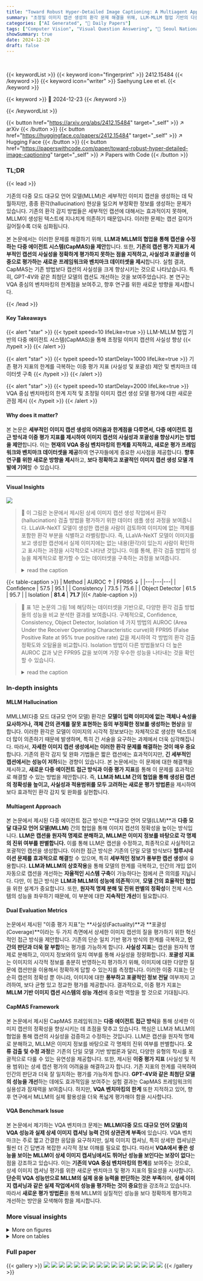 ```yaml
---
title: "Toward Robust Hyper-Detailed Image Captioning: A Multiagent Approach and Dual Evaluation Metrics for Factuality and Coverage"
summary: "초정밀 이미지 캡션 생성의 환각 문제 해결을 위해, LLM-MLLM 협업 기반의 다중 에이전트 시스템(CapMAS)을 제안하여 사실성과 포괄성을 높였습니다."
categories: ["AI Generated", "🤗 Daily Papers"]
tags: ["Computer Vision", "Visual Question Answering", "🏢 Seoul National University",]
showSummary: true
date: 2024-12-20
draft: false
---
```


<br>

{{< keywordList >}}
{{< keyword icon="fingerprint" >}} 2412.15484 {{< /keyword >}}
{{< keyword icon="writer" >}} Saehyung Lee et el. {{< /keyword >}}
 
{{< keyword >}} 🤗 2024-12-23 {{< /keyword >}}
 
{{< /keywordList >}}

{{< button href="https://arxiv.org/abs/2412.15484" target="_self" >}}
↗ arXiv
{{< /button >}}
{{< button href="https://huggingface.co/papers/2412.15484" target="_self" >}}
↗ Hugging Face
{{< /button >}}
{{< button href="https://paperswithcode.com/paper/toward-robust-hyper-detailed-image-captioning" target="_self" >}}
↗ Papers with Code
{{< /button >}}




### TL;DR


{{< lead >}}

기존의 다중 모드 대규모 언어 모델(MLLM)은 세부적인 이미지 캡션을 생성하는 데 탁월하지만, 종종 환각(hallucination) 현상을 일으켜 부정확한 정보를 생성하는 문제가 있습니다.  기존의 환각 감지 방법들은 세부적인 캡션에 대해서는 효과적이지 못하며, MLLM이 생성된 텍스트에 지나치게 의존하기 때문입니다.  이러한 문제는 캡션 길이가 길어질수록 더욱 심화됩니다.

본 논문에서는 이러한 문제를 해결하기 위해, **LLM과 MLLM의 협업을 통해 캡션을 수정하는 다중 에이전트 시스템(CapMAS)을 제안**합니다.  또한, **기존의 캡션 평가 지표가 세부적인 캡션의 사실성을 정확하게 평가하지 못하는 점을 지적하고,  사실성과 포괄성을 이중으로 평가하는 새로운 프레임워크와 벤치마크 데이터셋을 제시**합니다.  실험 결과, CapMAS는 기존 방법보다 캡션의 사실성을 크게 향상시키는 것으로 나타났습니다. 특히, GPT-4V와 같은 최첨단 모델의 캡션도 개선하는 것을 보여주었습니다.  본 연구는 VQA 중심의 벤치마킹의 한계점을 보여주고, 향후 연구를 위한 새로운 방향을 제시합니다.

{{< /lead >}}


#### Key Takeaways

{{< alert "star" >}}
{{< typeit speed=10 lifeLike=true >}} LLM-MLLM 협업 기반의 다중 에이전트 시스템(CapMAS)을 통해 초정밀 이미지 캡션의 사실성 향상 {{< /typeit >}}
{{< /alert >}}

{{< alert "star" >}}
{{< typeit speed=10 startDelay=1000 lifeLike=true >}} 기존 평가 지표의 한계를 극복하는 이중 평가 지표 (사실성 및 포괄성) 제안 및 벤치마크 데이터셋 구축 {{< /typeit >}}
{{< /alert >}}

{{< alert "star" >}}
{{< typeit speed=10 startDelay=2000 lifeLike=true >}} VQA 중심 벤치마킹의 한계 지적 및 초정밀 이미지 캡션 생성 모델 평가에 대한 새로운 관점 제시 {{< /typeit >}}
{{< /alert >}}

#### Why does it matter?
본 논문은 **세부적인 이미지 캡션 생성의 어려움과 한계점을 다루면서, 다중 에이전트 접근 방식과 이중 평가 지표를 제시하여 이미지 캡션의 사실성과 포괄성을 향상시키는 방법을 제안**합니다.  이는 **현재의 VQA 중심 벤치마킹의 한계를 지적하고, 새로운 평가 프레임워크와 벤치마크 데이터셋을 제공**하여 연구자들에게 중요한 시사점을 제공합니다.  **향후 연구를 위한 새로운 방향을 제시**하고, **보다 정확하고 포괄적인 이미지 캡션 생성 모델 개발에 기여**할 수 있습니다.

------
#### Visual Insights



![](https://arxiv.org/html/2412.15484/x1.png)

> 🔼 이 그림은 논문에서 제시된 상세 이미지 캡션 생성 작업에서 환각(hallucination) 검출 방법을 평가하기 위한 데이터 샘플 생성 과정을 보여줍니다.  LLaVA-NeXT 모델이 생성한 캡션을 사람이 검토하여 이미지에 없는 객체를 포함한 환각 부분을 식별하고 라벨링합니다.  즉,  LLaVA-NeXT 모델이 이미지를 보고 생성한 캡션에서 실제 이미지에는 없는 내용(환각)이 있는지 사람이 확인하고 표시하는 과정을 시각적으로 나타낸 것입니다. 이를 통해, 환각 검출 방법의 성능을 체계적으로 평가할 수 있는 데이터셋을 구축하는 과정을 보여줍니다.
> <details>
> <summary>read the caption</summary>
> Figure 1: The process of generating a data sample for evaluating hallucination detection methods in detailed image captioning tasks. Human annotators identify and label object hallucinations within the caption generated by LLaVA-NeXT (Liu et al., 2024a) for an image.
> </details>





{{< table-caption >}}
| Method | AUROC ↑ | FPR95 ↓ |
|---|---|---|
| Confidence | 57.5 | 95.1 |
| Consistency | 73.5 | 75.6 |
| Object Detector | 61.5 | 95.7 |
| Isolation | **81.4** | **71.7** |{{< /table-caption >}}

> 🔼 표 1은 논문의 그림 1에 해당하는 데이터셋을 기반으로, 다양한 환각 검출 방법들의 성능을 비교 분석한 결과를 보여줍니다. 구체적으로, Confidence, Consistency, Object Detector, Isolation 네 가지 방법의 AUROC (Area Under the Receiver Operating Characteristic curve)와 FPR95 (False Positive Rate at 95% true positive rate) 값을 제시하여 각 방법의 환각 검출 정확도와 오탐율을 비교합니다.  Isolation 방법이 다른 방법들보다 더 높은 AUROC 값과 낮은 FPR95 값을 보이며 가장 우수한 성능을 나타내는 것을 확인할 수 있습니다.
> <details>
> <summary>read the caption</summary>
> Table 1: Performance comparison of hallucination detection methods for the dataset of Figure 1.
> </details>





### In-depth insights


#### MLLM Hallucination
MMLLM(다중 모드 대규모 언어 모델) 환각은 **모델이 입력 이미지에 없는 객체나 속성을 묘사하거나, 객체 간의 관계를 잘못 표현하는 등의 부정확한 정보를 생성하는 현상**을 말합니다.  이러한 환각은 모델이 이미지의 시각적 정보보다는 자체적으로 생성한 텍스트에 더 많이 의존하기 때문에 발생하며, 특히 긴 서술을 요구하는 과제에서 더욱 심각해집니다. 따라서, **자세한 이미지 캡션 생성에서는 이러한 환각 문제를 해결하는 것이 매우 중요**합니다. 기존의 환각 감지 및 완화 기법들은 짧은 캡션에는 효과적이지만, **긴 세부적인 캡션에서는 성능이 저하**되는 경향이 있습니다.  본 논문에서는 이 문제에 대한 해결책을 제시하고, **새로운 다중 에이전트 접근 방식과 이중 평가 지표**를 통해 이 문제를 효과적으로 해결할 수 있는 방법을 제안합니다.  즉, **LLM과 MLLM 간의 협업을 통해 생성된 캡션의 정확성을 높이고, 사실성과 적용범위를 모두 고려하는 새로운 평가 방법론**을 제시하여 보다 효과적인 환각 감지 및 완화를 실현합니다.

#### Multiagent Approach
본 논문에서 제시된 다중 에이전트 접근 방식은 **대규모 언어 모델(LLM)**과 **다중 모달 대규모 언어 모델(MLLM)** 간의 협업을 통해 이미지 캡션의 정확성을 높이는 방식입니다.  **LLM은 캡션을 원자적 명제로 분해하고, MLLM은 이미지 정보를 바탕으로 각 명제의 진위 여부를 판별합니다.** 이를 통해 LLM은 캡션을 수정하고, 최종적으로 사실적이고 포괄적인 캡션을 생성합니다. 이러한 접근 방식은 기존의 단일 모델 방식보다 **할루시네이션 문제를 효과적으로 해결**할 수 있으며, 특히 **세부적인 정보가 풍부한 캡션 생성**에 유용합니다.  **LLM과 MLLM의 상호작용**을 통해 모델의 한계를 극복하고, 인간의 개입 없이 자동으로 캡션을 개선하는 **자율적인 시스템 구축**이 가능하다는 점에서 큰 의의를 지닙니다.  다만, 이 접근 방식은 **LLM과 MLLM의 성능에 의존적**이며, **모델 간의 효율적인 협업**을 위한 설계가 중요합니다. 또한, **원자적 명제 분해 및 진위 판별의 정확성**이 전체 시스템의 성능을 좌우하기 때문에, 이 부분에 대한 **지속적인 개선**이 필요합니다.

#### Dual Evaluation Metrics
논문에서 제시된 "이중 평가 지표"는 **사실성(Factuality)**과 **포괄성(Coverage)**이라는 두 가지 측면에서 상세한 이미지 캡션의 질을 평가하기 위한 혁신적인 접근 방식을 제안합니다.  기존의 단순 일치 기반 평가 방식의 한계를 극복하고, **인간의 판단과 더욱 잘 부합**하는 평가를 가능하게 합니다.  **사실성 지표**는 캡션을 원자적 명제로 분해하고, 이미지 정보와의 일치 여부를 통해 사실성을 정량화합니다. **포괄성 지표**는 이미지의 시각적 정보를 충분히 반영하는지 평가하기 위해, 이미지에 대한 다양한 질문에 캡션만을 이용해서 정확하게 답할 수 있는지를 측정합니다. 이러한 이중 지표는 단순히 캡션의 정확성 뿐 아니라, 이미지에 대한 **풍부하고 포괄적인 정보 전달** 여부까지 고려하여, 보다 균형 있고 정교한 평가를 제공합니다.  결과적으로, 이중 평가 지표는 **MLLM 기반 이미지 캡션 시스템의 성능 개선**에 중요한 역할을 할 것으로 기대됩니다.

#### CapMAS Framework
본 논문에서 제시된 CapMAS 프레임워크는 **다중 에이전트 접근 방식**을 통해 상세한 이미지 캡션의 정확성을 향상시키는 데 초점을 맞추고 있습니다.  핵심은 LLM과 MLLM의 협업을 통해 캡션의 사실성을 검증하고 수정하는 것입니다.  LLM은 캡션을 원자적 명제로 분해하고, MLLM은 이미지 정보를 바탕으로 각 명제의 진위 여부를 판별합니다.  **오류 검출 및 수정 과정**은  기존의 단일 모델 기반 방법론과 달리, 다양한 유형의 착시를 포괄적으로 다룰 수 있는 유연성을 제공합니다.  또한, 제시된 **이중 평가 지표** (사실성 및 적용 범위)는 상세 캡션 평가의 어려움을 해결하고자 합니다.  기존 지표의 한계를 극복하여 인간의 판단과 더욱 잘 일치하는 평가를 가능하게 합니다.  **GPT-4V와 같은 최첨단 모델의 성능을 개선**하는 데에도 효과적임을 보여주는 실험 결과는 CapMAS 프레임워크의 실용성과 잠재력을 보여줍니다.  하지만,  **VQA 벤치마킹의 한계** 또한 지적하고 있어, 향후 연구에서 MLLM의 실제 활용성을 더욱 폭넓게 평가해야 함을 시사합니다.

#### VQA Benchmark Issue
본 논문에서 제기하는 VQA 벤치마크 문제는 **MLLM(다중 모드 대규모 언어 모델)의 VQA 성능과 실제 상세 이미지 캡셔닝 능력 간의 상관관계 부족**에 있습니다.  VQA 벤치마크는 주로 짧고 간결한 응답을 요구하지만, 실제 이미지 캡셔닝, 특히 상세한 캡셔닝은 훨씬 더 긴 답변과 복잡한 시각적 정보 이해를 필요로 합니다. 따라서 **VQA에서 좋은 성능을 보이는 MLLM이 상세 이미지 캡셔닝에서도 뛰어난 성능을 보인다는 보장이 없다**는 점을 강조하고 있습니다.  이는 **기존의 VQA 중심 벤치마킹의 한계**를 보여주는 것으로, 상세 이미지 캡셔닝 평가를 위한 새로운 벤치마크 및 평가 지표의 필요성을 시사합니다.  **단순히 VQA 성능만으로 MLLM의 실제 응용 능력을 판단하는 것은 부족**하며, **상세 이미지 캡셔닝과 같은 실제 작업에서의 성능을 평가하는 것이 중요**함을 강조하고 있습니다.  따라서 **새로운 평가 방법론**을 통해 MLLM의 실질적인 성능을 보다 정확하게 평가하고 개선하는 방안을 모색해야 함을 제시합니다.


### More visual insights

<details>
<summary>More on figures
</summary>


![](https://arxiv.org/html/2412.15484/x2.png)

> 🔼 그림 2(a)는 세부적인 캡션 내 개체의 위치에 따른 신뢰도 기반 방법의 환각 점수를 보여줍니다. 가로축은 캡션 내 토큰의 인덱스를 나타내며, 큰 토큰 인덱스는 캡션의 끝에 가까운 위치를 나타냅니다. 세로축은 각 구간 내 환각 점수의 평균과 표준 편차를 나타냅니다. 탐욕적 디코딩 중 생성된 환각은 192번째 토큰 이후에는 신뢰도 방법으로 감지할 수 없습니다.
> <details>
> <summary>read the caption</summary>
> (a) Confidence-Token Index
> </details>



![](https://arxiv.org/html/2412.15484/x3.png)

> 🔼 그림 2(b)는 자세한 캡션 내 개체 위치에 따른 일관성 방법의 환각 점수를 보여줍니다. 가로축은 캡션 내 개체 토큰 색인의 구간을 나타내고, 세로축은 각 구간 내 환각 점수의 평균과 표준 편차를 나타냅니다. 토큰 색인이 클수록 캡션의 끝에 가까워짐을 의미합니다. 그림은 192번째 토큰 이후에 생성된 환각은 일관성 방법으로는 탐지할 수 없음을 보여줍니다.
> <details>
> <summary>read the caption</summary>
> (b) Consistency-Token Index
> </details>



</details>




<details>
<summary>More on tables
</summary>


{{< table-caption >}}
| Caption | CIDEr | CLIP-S | RefCLIP-S | CLAIR | ALOHa | Ours |
|---|---|---|---|---|---|---|
| Clean | 6.4 | 81.3 | 75.5 | **86.9** | 36.2 | **62.8** |
| Object | 4.8 | 81.0 | 75.3 | 85.2 | 31.5 | 52.3 |
| Attribution | 6.2 | 80.9 | 75.2 | 80.0 | 34.3 | 60.9 |
| Relation | **6.7** | **81.4** | **75.6** | 83.5 | **36.9** | 51.9 |{{< /table-caption >}}
> 🔼 본 표는 다양한 캡션 평가 방법에 대한 메타 평가 결과를 보여줍니다. DOCCI 데이터셋과 합성적 환각 캡션을 사용하여 메타 평가를 수행했습니다. 각 방법에 대해 가장 높은 점수를 받은 캡션은 굵게 표시되어 있으며, 전체 표는 부록 D에 있습니다.  표는 깨끗한 캡션, 객체 오류 캡션, 속성 오류 캡션, 관계 오류 캡션의 네 가지 유형에 대해 BLEU, ROUGE, METEOR, CIDEr, CLIP-S, RefCLIP-S, CLAIR, ALOHA 및 제안된 새로운 방법의 점수를 비교 분석합니다.
> <details>
> <summary>read the caption</summary>
> Table 2: Meta-evaluation results across various caption evaluation methods. DOCCI and its synthetic hallucinatory captions are used for the meta-evaluation. The highest-rated caption for each method is highlighted in bold. The full table is in Appendix D.
> </details>

{{< table-caption >}}
| Metric | FAITHSCORE | FACTSCORE | Ours |
|---|---|---|---| 
| Spearman’s ρ | 62.5 | 67.9 | **70.2** |{{< /table-caption >}}
> 🔼 본 표는 사람이 평가한 내용과 자동화된 지표 간의 상관관계를 비교 분석한 표입니다.  자동화된 지표는 이미지 캡션의 사실성을 평가하는 데 사용됩니다.  구체적으로, FAITHSCORE, FACTSCORE, 그리고 논문에서 제안된 새로운 지표 세 가지를 비교하여 사람의 평가와 얼마나 잘 일치하는지 보여줍니다.  이는 제안된 새로운 지표의 신뢰성을 평가하는 데 중요한 역할을 합니다.
> <details>
> <summary>read the caption</summary>
> Table 3: Comparison of correlations between human preferences and automated metrics in terms of factuality.
> </details>

{{< table-caption >}}
| Captioner | CapMAS | Metric |  |  |  |  |
|---|---|---|---|---|---|---|
|  | LLM | MLLM | CLAIR | Factuality | Coverage | Avg. | 
| LLaVA-NeXT-7B | - | - | 68.8 | 59.9 | **47.9** | 58.9 |
|  | LLaMA-3-8B | LLaVA-NeXT-7B | 74.1 | 72.2 | 46.9 | **64.4** |
|  | GPT-4 | LLaVA-NeXT-7B | **74.6** | **73.4** | 46.2 | **64.7** |
| LLaVA-NeXT-13B | - | - | 70.2 | 62.1 | **48.5** | 60.3 |
|  | LLaMA-3-8B | LLaVA-NeXT-13B | **75.5** | 77.9 | 45.8 | **66.4** |
|  | GPT-4 | LLaVA-NeXT-13B | 73.4 | **79.3** | 45.1 | 65.9 |
| InternVL-Chat-V1.5 | - | - | 74.9 | 65.5 | **48.2** | 62.9 |
|  | LLaMA-3-8B | InternVL-Chat-V1.5 | **78.2** | **75.9** | 47.3 | **67.1** |
|  | GPT-4 | InternVL-Chat-V1.5 | 77.8 | 75.7 | 47.3 | 66.9 |
| GPT-4V | - | - | 82.4 | 77.1 | **53.5** | 71.0 |
|  | LLaMA-3-8B | LLaVA-NeXT-7B | 83.3 | 83.3 | 50.8 | 72.4 |
|  | LLaMA-3-8B | LLaVA-NeXT-13B | 81.9 | **85.3** | 48.4 | 71.9 |
|  | LLaMA-3-8B | InternVL-Chat-V1.5 | **84.6** | 82.1 | **53.5** | **73.4** |{{< /table-caption >}}
> 🔼 본 표는 제안된 CapMAS 방법의 다양한 캡션 생성 모델에 대한 효과를 보여줍니다. CapMAS 열에서 LLM은 캡션 분해 및 수정을 담당하고 MLLM은 사실 확인을 담당합니다. 평균(Avg.)은 CLAIR, 사실성, 적용 범위의 평균값을 나타냅니다. 다양한 LLM과 MLLM 조합에 따른 CLAIR 점수, 사실성 점수, 적용 범위 점수 및 평균 점수를 보여줍니다.
> <details>
> <summary>read the caption</summary>
> Table 4: Effectiveness of our proposed method across various captioning models. In the CapMAS column, the LLM represents the decomposer and corrector, while the MLLM represents the fact-checker. Avg. denotes the average of CLAIR, Factuality, and Coverage.
> </details>

{{< table-caption >}}
| Method | CLAIR | Factuality | Coverage | Avg. |
|---|---|---|---|---|
| Base | 62.1 | 52.8 | 34.3 | 49.7 |
| VCD (Leng et al., 2024) | 59.7 | 44.6 | 39.3 | 47.9 |
| OPERA (Huang et al., 2024) | 59.1 | 53.0 | 34.1 | 48.7 |
| LURE (Zhou et al., 2024) | 57.2 | 51.9 | 27.6 | 45.6 |
| Volcano (Lee et al., 2024) | 63.9 | 53.7 | 37.7 | 51.7 |
| LRV (Liu et al., 2023a) | 39.7 | 29.1 | 37.8 | 35.5 |
| CapMAS (ours) | 66.3 | 63.4 | 33.1 | 54.3 |{{< /table-caption >}}
> 🔼 표 5는 제안된 방법과 다른 방법들을 비교하여 상세한 이미지 캡션 생성 성능을 보여줍니다. 기준(Base)은 LLaVA-v1.5-7B 모델의 기본 이미지 캡션 생성 결과입니다.  표에는 제안된 방법과 기존의 여러 캡션 생성 방법들(VCD, OPERA, LURE, Volcano, LRV)의 성능을 CLAIR 점수, 사실성 점수, 적용범위 점수, 그리고 평균 점수를 사용하여 비교 분석한 결과가 제시되어 있습니다. 이를 통해 제안된 방법의 우수성을 보여주고자 합니다.
> <details>
> <summary>read the caption</summary>
> Table 5: Performance comparison between our proposed method and other methods regarding detailed image captioning. Base refers to the default image captioning of LLaVA-v1.5-7B.
> </details>

{{< table-caption >}}
| Model | CLAIR |  |  |  | OpenCompass |  |  |  |
|---|---|---|---|---|---|---|---|---|
|  | Detailed Image Captioning |  |  |  | Visual Question Answering |  |  |  |
|  | CLAIR | Factuality | Coverage | Avg. | OpenCompass | MME | POPE | Avg. |
| InstructBLIP-7B | 57.2 | 44.4 | 30.3 | 43.9 | 31.1 | 1391.4 | 86.1 | 38.4 |
| LLaVA-v1.5-7B | 61.1 | 56.3 | 30.5 | 49.3 | 36.9 | 1808.4 | 86.1 | 44.6 |
| LLaVA-NeXT-7B | 63.8 | 58.5 | 42.2 | 54.8 | 44.7 | 1769.1 | 87.5 | 50.8 |
| LLaVA-NeXT-13B | 64.5 | 62.8 | 43.0 | 56.8 | 47.6 | 1745.6 | 87.8 | 53.1 |
| Idefics2-8B | 58.1 | 85.2 | 13.4 | 52.2 | 53.0 | 1847.6 | 86.2 | 57.6 |
| InternVL-Chat-V1.5 | 72.4 | 67.6 | 46.0 | 62.0 | 61.7 | 2189.6 | 87.5 | 65.9 |
| MiniCPM-V-2.6 | 73.1 | 68.9 | 43.6 | 61.9 | 65.2 | 2268.7 | 83.2 | 68.6 |
| GPT-4V | 82.4 | 78.6 | 52.6 | 71.2 | 63.5 | 2070.2 | 81.8 | 66.4 |{{< /table-caption >}}
> 🔼 표 6은 다양한 다중 모달 대규모 언어 모델(MLLM)의 상세 이미지 캡션 생성 및 VQA 성능을 보여줍니다. OpenCompass(Duan et al., 2024)는 MMBench v1.1(Liu et al., 2023c), MMStar(Chen et al., 2024a), MMMU val(Yue et al., 2024), MathVista(Lu et al., 2024), OCRBench(Liu et al., 2024d), AI2D(Kembhavi et al., 2016), HallusionBench(Guan et al., 2024), MMVet(Yu et al., 2023)를 포함합니다. POPE(Li et al., 2023b)의 경우 세 가지 범주(적대적, 일반적, 무작위)에 걸친 평균 F1 점수를 보고하며, MME(Yin et al., 2023b)는 인지 및 인식 점수의 합계를 보고합니다. 각 지표에 대한 최고 점수는 굵게 표시되어 있습니다.
> <details>
> <summary>read the caption</summary>
> Table 6: Detailed image captioning and VQA performance of various MLLMs. OpenCompass (Duan et al., 2024) includes MMBench v1.1 (Liu et al., 2023c), MMStar (Chen et al., 2024a), MMMU val (Yue et al., 2024), MathVista (Lu et al., 2024), OCRBench (Liu et al., 2024d), AI2D (Kembhavi et al., 2016), HallusionBench (Guan et al., 2024), and MMVet (Yu et al., 2023). For POPE (Li et al., 2023b), we report the average F1 score across the three categories: adversarial, popular, and random. We report the sum of the perception and cognition scores for MME (Yin et al., 2023b). The best results for each metric are shown in bold.
> </details>

{{< table-caption >}}
| Task | FACTSCORE | Ours |
|---|---|---|
| LLaVA-v1.5-7B vs. InstructBLIP | 67.9 | 70.2 |
| HUMAN vs. LLaVA-v1.5-7B vs. InstructBLIP | 18.3 | 61.4 |{{< /table-caption >}}
> 🔼 본 표는 사람의 평가와 자동화된 지표 간의 상관관계를 비교하여 문장의 사실성을 평가하는 방법을 보여줍니다.  LLaVA-v1.5-7B와 InstructBLIP 두 모델의 문장에 대한 인간의 사실성 평가와, FAITHSCORE, FACTSCORE 및 제안된 지표의 상관관계를 스피어만 상관계수(Spearman's ρ)를 사용하여 측정하였습니다. 이를 통해 제안된 지표가 기존 지표보다 인간의 판단과 더 높은 상관관계를 보임을 보여줍니다.
> <details>
> <summary>read the caption</summary>
> Table 7: Comparison of correlations between human preferences and automated metrics in terms of factuality.
> </details>

{{< table-caption >}}
| Captioner | CapMAS |  |  | Metric |  |  |
|---|---|---|---|---|---|---|
|  | LLM | MLLM | π | CLAIR | Factuality | Coverage |
| LLaVA-NeXT-7B | - | - | - | 68.8 | 59.9 | 47.9 |
| LLaMA-3-8B | LLaVA-NeXT-7B | 1.0 | 74.1 | 72.2 | 46.9 |
| LLaMA-3-8B | LLaVA-NeXT-7B | 0.5 | 73.6 | 76.9 | 43.7 |
| LLaMA-3-8B | LLaVA-NeXT-7B | 0.3 | 72.2 | 76.8 | 40.0 |
| LLaVA-NeXT-13B | - | - | - | 70.2 | 62.1 | 48.5 |
| LLaMA-3-8B | LLaVA-NeXT-13B | 1.0 | 75.5 | 77.9 | 45.8 |
| LLaMA-3-8B | LLaVA-NeXT-13B | 0.5 | 74.8 | 79.9 | 42.1 |
| LLaMA-3-8B | LLaVA-NeXT-13B | 0.3 | 72.6 | 80.5 | 39.6 |
| InternVL-Chat-V1.5 | - | - | - | 74.9 | 65.5 | 48.2 |
| LLaMA-3-8B | InternVL-Chat-V1.5 | 1.0 | 78.2 | 75.9 | 47.3 |
| LLaMA-3-8B | InternVL-Chat-V1.5 | 0.5 | 79.0 | 78.8 | 46.0 |
| LLaMA-3-8B | InternVL-Chat-V1.5 | 0.3 | 77.7 | 81.7 | 42.5 |{{< /table-caption >}}
> 🔼 표 8은 제안된 CapMAS 방법의 다양한 캡션 생성 모델에 대한 효과를 보여줍니다.  π 값을 변화시키면서(π는  CapMAS에서 환각 요소를 구분하는 임계값 역할) LLM(분해기 및 수정기)과 MLLM(사실 확인기)의 성능을 비교 분석합니다.  다양한 모델(LLaVA-NeXT-7B, LLaVA-NeXT-13B, InternVL-Chat-V1.5)과  LLM(LLaMA-3-8B, GPT-4) 조합에 따른  CLAIR 점수, 사실성 점수, 적용범위 점수의 변화를  π 값의 변화에 따라 보여주는 표입니다.  π값이 감소할수록 사실성은 증가하지만 적용범위는 감소하는 경향을 보여주는  사실성과 적용범위 간의 상관관계를 분석하는 데 사용됩니다.
> <details>
> <summary>read the caption</summary>
> Table 8: Effectiveness of our proposed method across various captioning models as a function of π𝜋\piitalic_π. In the CapMAS column, the LLM represents the decomposer and corrector, while the MLLM represents the fact-checker.
> </details>

{{< table-caption >}}
| Caption | BLEU | ROUGE | METEOR | CIDEr | CLIP-S | RefCLIP-S | CLAIR | ALOHa | Ours |
|---|---|---|---|---|---|---|---|---|---| 
| Clean | 4.2 | 22.0 | 13.7 | 6.4 | 81.3 | 75.5 | **86.9** | 36.2 | **62.8** |
| Object | **4.9** | **22.3** | **14.5** | 4.8 | 81.0 | 75.3 | 85.2 | 31.5 | 52.3 |
| Attribution | 4.1 | 21.8 | 13.6 | 6.2 | 80.9 | 75.2 | 80.0 | 34.3 | 60.9 |
| Relation | 4.1 | 21.8 | 13.7 | **6.7** | **81.4** | **75.6** | 83.5 | **36.9** | 51.9 |{{< /table-caption >}}
> 🔼 표 9는 다양한 캡션 평가 방식에 대한 메타 평가 결과를 보여줍니다. DOCCI 데이터셋과 합성 환각 캡션을 사용하여 메타 평가를 수행했습니다. 각 방식에 대해 가장 높은 점수를 받은 캡션은 굵게 표시되어 있습니다.  BLEU, ROUGE, METEOR, CIDEr, CLIP-S, RefCLIP-S, CLAIR, ALOHA 및 제안된 방식을 포함한 여러 캡션 평가 지표를 사용하여 깨끗한 캡션, 개체(Object), 속성(Attribution), 관계(Relation) 등 네 가지 유형의 캡션을 평가했습니다.
> <details>
> <summary>read the caption</summary>
> Table 9: Meta-evaluation results across various caption evaluation methods. DOCCI and its synthetic hallucinatory captions are used for the meta-evaluation. The highest-rated caption for each method is highlighted in bold.
> </details>

</details>




### Full paper

{{< gallery >}}
<img src="paper_images/1.png" class="grid-w50 md:grid-w33 xl:grid-w25" />
<img src="paper_images/2.png" class="grid-w50 md:grid-w33 xl:grid-w25" />
<img src="paper_images/3.png" class="grid-w50 md:grid-w33 xl:grid-w25" />
<img src="paper_images/4.png" class="grid-w50 md:grid-w33 xl:grid-w25" />
<img src="paper_images/5.png" class="grid-w50 md:grid-w33 xl:grid-w25" />
<img src="paper_images/6.png" class="grid-w50 md:grid-w33 xl:grid-w25" />
<img src="paper_images/7.png" class="grid-w50 md:grid-w33 xl:grid-w25" />
<img src="paper_images/8.png" class="grid-w50 md:grid-w33 xl:grid-w25" />
<img src="paper_images/9.png" class="grid-w50 md:grid-w33 xl:grid-w25" />
<img src="paper_images/10.png" class="grid-w50 md:grid-w33 xl:grid-w25" />
<img src="paper_images/11.png" class="grid-w50 md:grid-w33 xl:grid-w25" />
<img src="paper_images/12.png" class="grid-w50 md:grid-w33 xl:grid-w25" />
<img src="paper_images/13.png" class="grid-w50 md:grid-w33 xl:grid-w25" />
<img src="paper_images/14.png" class="grid-w50 md:grid-w33 xl:grid-w25" />
<img src="paper_images/15.png" class="grid-w50 md:grid-w33 xl:grid-w25" />
<img src="paper_images/16.png" class="grid-w50 md:grid-w33 xl:grid-w25" />
{{< /gallery >}}